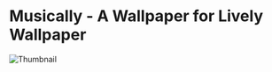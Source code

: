 # Musically - A Wallpaper for Lively Wallpaper
![Thumbnail](https://user-images.githubusercontent.com/97442936/221408922-ff188105-6911-438e-9afb-de7042608f9a.png)